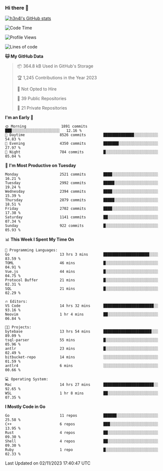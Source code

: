 ### Hi there 👋

[![h3n4l's GitHub stats](https://github-readme-stats.vercel.app/api?username=h3n4l&count_private=true&show_icons=true&theme=radical)](https://github.com/h3n4l/github-readme-stats)

<!--START_SECTION:waka-->
![Code Time](http://img.shields.io/badge/Code%20Time-1%2C669%20hrs%2035%20mins-blue)

![Profile Views](http://img.shields.io/badge/Profile%20Views-0-blue)

![Lines of code](https://img.shields.io/badge/From%20Hello%20World%20I%27ve%20Written-4.1%20million%20lines%20of%20code-blue)

**🐱 My GitHub Data** 

> 📦 364.8 kB Used in GitHub's Storage 
 > 
> 🏆 1,245 Contributions in the Year 2023
 > 
> 🚫 Not Opted to Hire
 > 
> 📜 39 Public Repositories 
 > 
> 🔑 21 Private Repositories 
 > 
**I'm an Early 🐤** 

```text
🌞 Morning                1891 commits        ███░░░░░░░░░░░░░░░░░░░░░░   12.16 % 
🌆 Daytime                8526 commits        ██████████████░░░░░░░░░░░   54.83 % 
🌃 Evening                4350 commits        ███████░░░░░░░░░░░░░░░░░░   27.97 % 
🌙 Night                  784 commits         █░░░░░░░░░░░░░░░░░░░░░░░░   05.04 % 
```
📅 **I'm Most Productive on Tuesday** 

```text
Monday                   2521 commits        ████░░░░░░░░░░░░░░░░░░░░░   16.21 % 
Tuesday                  2992 commits        █████░░░░░░░░░░░░░░░░░░░░   19.24 % 
Wednesday                2394 commits        ████░░░░░░░░░░░░░░░░░░░░░   15.39 % 
Thursday                 2879 commits        █████░░░░░░░░░░░░░░░░░░░░   18.51 % 
Friday                   2702 commits        ████░░░░░░░░░░░░░░░░░░░░░   17.38 % 
Saturday                 1141 commits        ██░░░░░░░░░░░░░░░░░░░░░░░   07.34 % 
Sunday                   922 commits         █░░░░░░░░░░░░░░░░░░░░░░░░   05.93 % 
```


📊 **This Week I Spent My Time On** 

```text
💬 Programming Languages: 
Go                       13 hrs 3 mins       █████████████████████░░░░   83.59 % 
TOML                     46 mins             █░░░░░░░░░░░░░░░░░░░░░░░░   04.91 % 
Vue.js                   44 mins             █░░░░░░░░░░░░░░░░░░░░░░░░   04.75 % 
Protocol Buffer          21 mins             █░░░░░░░░░░░░░░░░░░░░░░░░   02.31 % 
SQL                      21 mins             █░░░░░░░░░░░░░░░░░░░░░░░░   02.29 % 

🔥 Editors: 
VS Code                  14 hrs 32 mins      ███████████████████████░░   93.16 % 
Neovim                   1 hr 4 mins         ██░░░░░░░░░░░░░░░░░░░░░░░   06.84 % 

🐱‍💻 Projects: 
bytebase                 13 hrs 54 mins      ██████████████████████░░░   89.09 % 
tsql-parser              55 mins             █░░░░░░░░░░░░░░░░░░░░░░░░   05.96 % 
antlr                    23 mins             █░░░░░░░░░░░░░░░░░░░░░░░░   02.49 % 
bitbucket-repo           14 mins             ░░░░░░░░░░░░░░░░░░░░░░░░░   01.59 % 
antlr4                   6 mins              ░░░░░░░░░░░░░░░░░░░░░░░░░   00.66 % 

💻 Operating System: 
Mac                      14 hrs 27 mins      ███████████████████████░░   92.65 % 
WSL                      1 hr 8 mins         ██░░░░░░░░░░░░░░░░░░░░░░░   07.35 % 
```

**I Mostly Code in Go** 

```text
Go                       11 repos            ██████░░░░░░░░░░░░░░░░░░░   25.58 % 
C++                      6 repos             ███░░░░░░░░░░░░░░░░░░░░░░   13.95 % 
Rust                     4 repos             ██░░░░░░░░░░░░░░░░░░░░░░░   09.30 % 
Shell                    4 repos             ██░░░░░░░░░░░░░░░░░░░░░░░   09.30 % 
Ruby                     1 repo              █░░░░░░░░░░░░░░░░░░░░░░░░   02.33 % 
```




 Last Updated on 02/11/2023 17:40:47 UTC
<!--END_SECTION:waka-->

